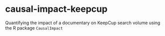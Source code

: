 # causal-impact-keepcup
Quantifying the impact of a documentary on KeepCup search volume using the R package `CausalImpact`

